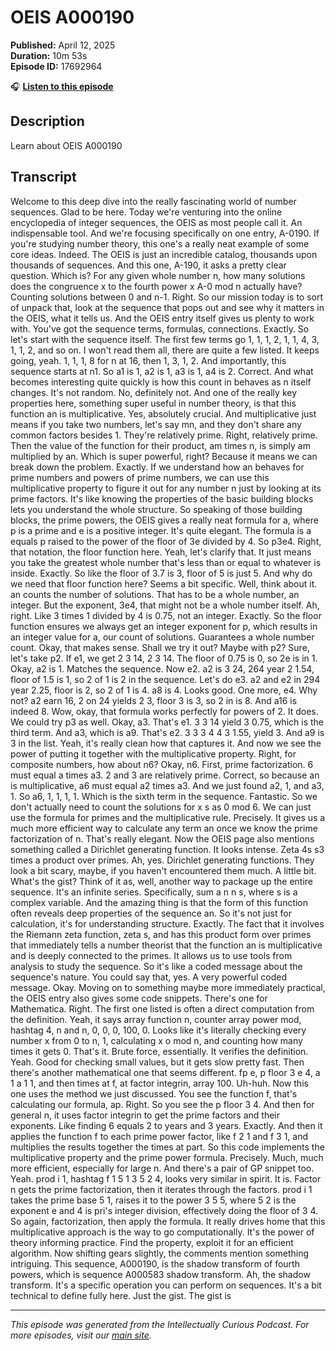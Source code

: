 # OEIS A000190

**Published:** April 12, 2025  
**Duration:** 10m 53s  
**Episode ID:** 17692964

🎧 **[Listen to this episode](https://intellectuallycurious.buzzsprout.com/2529712/episodes/17692964-oeis-a000190)**

## Description

Learn about OEIS A000190

## Transcript

Welcome to this deep dive into the really fascinating world of number sequences. Glad to be here. Today we're venturing into the online encyclopedia of integer sequences, the OEIS as most people call it. An indispensable tool. And we're focusing specifically on one entry, A-0190. If you're studying number theory, this one's a really neat example of some core ideas. Indeed. The OEIS is just an incredible catalog, thousands upon thousands of sequences. And this one, A-190, it asks a pretty clear question. Which is? For any given whole number n, how many solutions does the congruence x to the fourth power x A-0 mod n actually have? Counting solutions between 0 and n-1. Right. So our mission today is to sort of unpack that, look at the sequence that pops out and see why it matters in the OEIS, what it tells us. And the OEIS entry itself gives us plenty to work with. You've got the sequence terms, formulas, connections. Exactly. So let's start with the sequence itself. The first few terms go 1, 1, 1, 2, 1, 1, 4, 3, 1, 1, 2, and so on. I won't read them all, there are quite a few listed. It keeps going, yeah. 1, 1, 1, 8 for n at 16, then 1, 3, 1, 2. And importantly, this sequence starts at n1. So a1 is 1, a2 is 1, a3 is 1, a4 is 2. Correct. And what becomes interesting quite quickly is how this count in behaves as n itself changes. It's not random. No, definitely not. And one of the really key properties here, something super useful in number theory, is that this function an is multiplicative. Yes, absolutely crucial. And multiplicative just means if you take two numbers, let's say mn, and they don't share any common factors besides 1. They're relatively prime. Right, relatively prime. Then the value of the function for their product, am times n, is simply am multiplied by an. Which is super powerful, right? Because it means we can break down the problem. Exactly. If we understand how an behaves for prime numbers and powers of prime numbers, we can use this multiplicative property to figure it out for any number n just by looking at its prime factors. It's like knowing the properties of the basic building blocks lets you understand the whole structure. So speaking of those building blocks, the prime powers, the OEIS gives a really neat formula for a, where p is a prime and e is a positive integer. It's quite elegant. The formula is a equals p raised to the power of the floor of 3e divided by 4. So p3e4. Right, that notation, the floor function here. Yeah, let's clarify that. It just means you take the greatest whole number that's less than or equal to whatever is inside. Exactly. So like the floor of 3.7 is 3, floor of 5 is just 5. And why do we need that floor function here? Seems a bit specific. Well, think about it. an counts the number of solutions. That has to be a whole number, an integer. But the exponent, 3e4, that might not be a whole number itself. Ah, right. Like 3 times 1 divided by 4 is 0.75, not an integer. Exactly. So the floor function ensures we always get an integer exponent for p, which results in an integer value for a, our count of solutions. Guarantees a whole number count. Okay, that makes sense. Shall we try it out? Maybe with p2? Sure, let's take p2. If e1, we get 2 3 14, 2 3 14. The floor of 0.75 is 0, so 2e is in 1. Okay, a2 is 1. Matches the sequence. Now e2. a2 is 3 24, 264 year 2 1.54, floor of 1.5 is 1, so 2 of 1 is 2 in the sequence. Let's do e3. a2 and e2 in 294 year 2.25, floor is 2, so 2 of 1 is 4. a8 is 4. Looks good. One more, e4. Why not? a2 earn 16, 2 on 24 yields 2 3, floor 3 is 3, so 2 in is 8. And a16 is indeed 8. Wow, okay, that formula works perfectly for powers of 2. It does. We could try p3 as well. Okay, a3. That's e1. 3 3 14 yield 3 0.75, which is the third term. And a3, which is a9. That's e2. 3 3 3 4 4 3 1.55, yield 3. And a9 is 3 in the list. Yeah, it's really clean how that captures it. And now we see the power of putting it together with the multiplicative property. Right, for composite numbers, how about n6? Okay, n6. First, prime factorization. 6 must equal a times a3. 2 and 3 are relatively prime. Correct, so because an is multiplicative, a6 must equal a2 times a3. And we just found a2, 1, and a3, 1. So a6, 1, 1, 1, 1. Which is the sixth term in the sequence. Fantastic. So we don't actually need to count the solutions for x s as 0 mod 6. We can just use the formula for primes and the multiplicative rule. Precisely. It gives us a much more efficient way to calculate any term an once we know the prime factorization of n. That's really elegant. Now the OEIS page also mentions something called a Dirichlet generating function. It looks intense. Zeta 4s s3 times a product over primes. Ah, yes. Dirichlet generating functions. They look a bit scary, maybe, if you haven't encountered them much. A little bit. What's the gist? Think of it as, well, another way to package up the entire sequence. It's an infinite series. Specifically, sum a n n s, where s is a complex variable. And the amazing thing is that the form of this function often reveals deep properties of the sequence an. So it's not just for calculation, it's for understanding structure. Exactly. The fact that it involves the Riemann zeta function, zeta s, and has this product form over primes that immediately tells a number theorist that the function an is multiplicative and is deeply connected to the primes. It allows us to use tools from analysis to study the sequence. So it's like a coded message about the sequence's nature. You could say that, yes. A very powerful coded message. Okay. Moving on to something maybe more immediately practical, the OEIS entry also gives some code snippets. There's one for Mathematica. Right. The first one listed is often a direct computation from the definition. Yeah, it says array function n, counter array power mod, hashtag 4, n and n, 0, 0, 0, 100, 0. Looks like it's literally checking every number x from 0 to n, 1, calculating x o mod n, and counting how many times it gets 0. That's it. Brute force, essentially. It verifies the definition. Yeah. Good for checking small values, but it gets slow pretty fast. Then there's another mathematical one that seems different. fp e, p floor 3 e 4, a 1 a 1 1, and then times at f, at factor integrin, array 100. Uh-huh. Now this one uses the method we just discussed. You see the function f, that's calculating our formula, ap. Right. So you see the p floor 3 4. And then for general n, it uses factor integrin to get the prime factors and their exponents. Like finding 6 equals 2 to years and 3 years. Exactly. And then it applies the function f to each prime power factor, like f 2 1 and f 3 1, and multiplies the results together the times at part. So this code implements the multiplicative property and the prime power formula. Precisely. Much, much more efficient, especially for large n. And there's a pair of GP snippet too. Yeah. prod i 1, hashtag f 1 5 1 3 5 2 4, looks very similar in spirit. It is. Factor n gets the prime factorization, then it iterates through the factors. prod i 1 takes the prime base 5 1, raises it to the power 3 5 5, where 5 2 is the exponent e and 4 is pri's integer division, effectively doing the floor of 3 4. So again, factorization, then apply the formula. It really drives home that this multiplicative approach is the way to go computationally. It's the power of theory informing practice. Find the property, exploit it for an efficient algorithm. Now shifting gears slightly, the comments mention something intriguing. This sequence, A000190, is the shadow transform of fourth powers, which is sequence A000583 shadow transform. Ah, the shadow transform. It's a specific operation you can perform on sequences. It's a bit technical to define fully here. Just the gist. The gist is

---
*This episode was generated from the Intellectually Curious Podcast. For more episodes, visit our [main site](https://intellectuallycurious.buzzsprout.com).*
